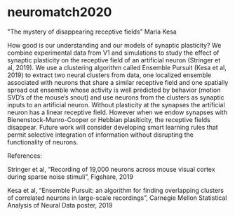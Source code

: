 # neuromatch2020

"The mystery of disappearing receptive fields”
Maria Kesa

How good is our understanding and our models of synaptic plasticity? We combine experimental data from V1 and simulations to study the effect of synaptic plasticity on the receptive field of an artificial neuron (Stringer et al, 2019). We use a clustering algorithm called Ensemble Pursuit (Kesa et al, 2019) to extract two neural clusters from data, one localized ensemble associated with neurons that share a similar receptive field and one spatially spread out ensemble whose activity is well predicted by behavior (motion SVD’s of the mouse’s snout) and use neurons from the clusters as synaptic inputs to an artificial neuron.  Without plasticity at the synapses the artificial neuron has a linear receptive field. However when we endow synapses with Bienenstock-Munro-Cooper or Hebbian plasiticity, the receptive fields disappear. Future work will consider developing smart learning rules that permit selective integration of information without disrupting the functionality of neurons. 

References:

Stringer et al, 
“Recording of 19,000 neurons across mouse visual cortex during sparse noise stimuli”, Figshare, 2019

Kesa et al, “Ensemble Pursuit: an algorithm for finding overlapping clusters of correlated neurons in large-scale recordings”, Carnegie Mellon Statistical Analysis of Neural Data poster, 2019
